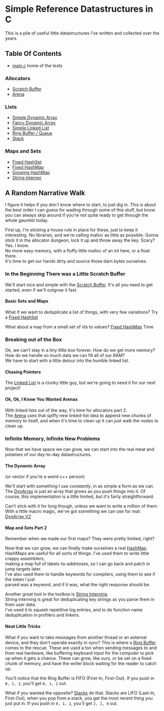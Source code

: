 # Simple Reference Datastructures in C

This is a pile of useful little datastructures I've written and collected over the years.

## Table Of Contents
- [main.c](main.c) home of the tests

### Allocators
- [Scratch Buffer](allocators/scratch.h)
- [Arena](allocators/arena.h)

### Lists
- [Simple Dynamic Array](lists/simple_dynarray.h)
- [Fancy Dynamic Array](lists/dynarray.h)
- [Simple Linked List](lists/simple_linked_list.h)
- [Ring Buffer / Queue](lists/ring_buffer.h)
- [Stack](lists/stack.h)

### Maps and Sets
- [Fixed HashSet](maps/fixed_set.h)
- [Fixed HashMap](maps/fixed_map.h)
- [Growing HashMap](maps/growing_map.h)
- [String Interner](maps/intern.h)

## A Random Narrative Walk

I figure it helps if you don't know where to start, to just dig in. This is about the
best order I can guess for wading through some of this stuff, but know you can always
skip around if you're not quite ready to get through the whole gauntlet today.

First up, I'm sticking a house rule in place for these, just to keep it interesting.
No libraries, and we're calling malloc as little as possible.
Gonna stick it in the allocator dungeon, lock it up and throw away the key. Scary? Yes. I know.  
No more easy memory, with a fluffy little malloc of an int here, or a float there.  
It's time to get our hands dirty and source those darn bytes ourselves.


### In the Beginning There was a Little Scratch Buffer

We'll start nice and simple with the [Scratch Buffer](allocators/scratch.h).
It's all you need to get started, even if we'll outgrow it fast.

#### Basic Sets and Maps
What if we want to deduplicate a list of things, with very few variations?
Try a [Fixed HashSet](maps/fixed_set.h)

What about a map from a small set of ids to values?
[Fixed HashMap](maps/fixed_map.h) Time


### Breaking out of the Box
Ok, we can't stay in a tiny little box forever. How do we get more memory?  
How do we handle so much data we can fill all of our RAM?  
We have to start with a little detour into the humble linked list.  

#### Chasing Pointers
The [Linked List](lists/simple_linked_list.h) is a clunky little guy, but we're going to need it for our next project!

#### Ok, Ok, I Know You Wanted Arenas
With linked lists out of the way, it's time for allocators part 2.  
The [Arena](allocators/arena.h) uses that spiffy new linked-list idea to append new chunks of memory to itself,
and when it's time to clean up it can just walk the nodes to clean up.

### Infinite Memory, Infinite New Problems
Now that we have space we can grow, we can start into the real meat and potatoes of our day-to-day datastructures.

#### The Dynamic Array
(or vector if you're a weird c++ person)

We'll start with something I use *constantly*, in as simple a form as we can.
The [DynArray](lists/simple_dynarray.h) is just an array that grows as you push things into it.
Of course, this implementation is a little limited, but it's fairly straightforward.

Can't stick with it for long though, unless we want to write a million of them.
With a little macro magic, we've got something we can use for real: [DynArray V2](lists/dynarray.h)

#### Map and Sets Part 2

Remember when we made our first maps? They were pretty limited, right?  

Now that we can grow, we can finally make ourselves a real [HashMap](maps/growing_map.h).  
HashMaps are useful for all sorts of things. I've used them to write little crappy assemblers,  
making a map full of labels-to-addresses, so I can go back and patch in jump targets later.  
I've also used them to handle keywords for compilers, using them to see if the token I just  
parsed was a keyword, and if it was, what the right response should be.  

Another great tool in the toolbox is [String Interning](maps/intern.h).  
String interning is great for deduplicating key strings as you parse them in from user data.  
I've used it to squash repetitive log entries, and to do function name deduplication in profilers and linkers.

#### Neat Little Tricks

What if you want to take messages from another thread or an external device, and they don't operate exactly in sync?
This is where a [Ring Buffer](lists/ring_buffer.h) comes to the rescue.
These are used a ton when sending messages to and from real hardware, like buffering keyboard input for the computer
to pick up when it gets a chance. These can grow, like ours, or be set on a fixed chunk of memory, and have the writer
block waiting for the reader to catch up.

You'll notice that the Ring Buffer is FIFO (First-In, First-Out).
If you push in `0, 1, 2`, you'll get `0, 1, 2` out.

What if you wanted the opposite? [Stacks](lists/stack.h) do that.
Stacks are LIFO (Last-In, First-Out), when you pop from a stack,
you get the most recent thing you just put in.
If you push in `0, 1, 2`, you'll get `2, 1, 0` out.
